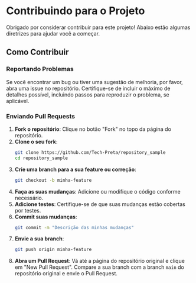 # Contribuindo para o Projeto

Obrigado por considerar contribuir para este projeto! Abaixo estão algumas diretrizes para ajudar você a começar.

## Como Contribuir

### Reportando Problemas

Se você encontrar um bug ou tiver uma sugestão de melhoria, por favor, abra uma issue no repositório. Certifique-se de incluir o máximo de detalhes possível, incluindo passos para reproduzir o problema, se aplicável.

### Enviando Pull Requests

1. **Fork o repositório**: Clique no botão "Fork" no topo da página do repositório.
2. **Clone o seu fork**:
    ```sh
    git clone https://github.com/Tech-Preta/repository_sample
    cd repository_sample
    ```
3. **Crie uma branch para a sua feature ou correção**:
    ```sh
    git checkout -b minha-feature
    ```
4. **Faça as suas mudanças**: Adicione ou modifique o código conforme necessário.
5. **Adicione testes**: Certifique-se de que suas mudanças estão cobertas por testes.
6. **Commit suas mudanças**:
    ```sh
    git commit -m "Descrição das minhas mudanças"
    ```
7. **Envie a sua branch**:
    ```sh
    git push origin minha-feature
    ```
8. **Abra um Pull Request**: Vá até a página do repositório original e clique em "New Pull Request". Compare a sua branch com a branch `main` do repositório original e envie o Pull Request.